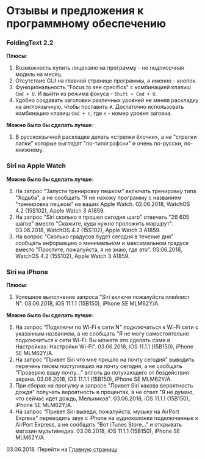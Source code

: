 # Отзывы и предложения к программному обеспечению

### FoldingText 2.2

**Плюсы**:
1. Возможность купить лицензию на программу - не подписочная модель на месяц.
2. Отсутствие GUI на главной странице программы, а именно - кнопок.
3. Функциональность "Focus to see cpecifics" с комбинацией клавиш ```Cmd + U```. И выйти из режима фокуса - ```Shift + Cmd + U```.
4. Удобно создавать заголовки различных уровней не меняя раскладку на англоязычную, чтобы поставить `#`. Достаточно использовать комбинацию клавиш `Cmd + n`, где `n` - номер уровня заговка.

**Можно было бы сделать лучше**:
1. В русскоязычной раскладке делать «стрелки ёлочки», а не "стрелки лапки" которые выглядят "по-типографски" и очень по-русски, по-книжному.

### Siri на Apple Watch

**Можно было бы сделать лучше**:
1. На запрос "Запусти тренировку пешком" включать тренировку типа "Ходьба", а не сообщать "Я не нахожу программу с названием "тренировка пешком" на ваших Apple Watch. 02.06.2018, WatchOS 4.2 (15S102), Apple Watch 3 A1859.
2. На запрос "Siri сколько я прошел сегодня шаго" отвечать "26 605 шагов" вместо "Скажите, куда нужно проложить маршрут". 03.06.2018, WatchOS 4.2 (15S102), Apple Watch 3 A1859.
3. На вопрос "Сколько градусов будет сегодня в течение дня" сообщать информацию о минимальном и максимальном градусе вместо "Простите, пожалуйста, я не знаю, где это". 03.06.2018, WatchOS 4.2 (15S102), Apple Watch 3 A1859. 

### Siri на iPhone

**Плюсы**:
1. Успешное выполнение запроса "Siri включи пожалуйста плейлист N". 03.06.2018, iOS 11.1.1 (15B150), iPhone SE MLM62Y/A.

**Можно было бы сделать лучше**:
1. На запрос "Подключи по Wi-Fi к сети N" подключаться к Wi-Fi сети с указанным названием, а не сообщать "Я не могу самостоятельно подключиться к сети Wi-Fi. Вы можете это сделать сами в Настройках: Настройки Wi-Fi". 03.06.2018, iOS 11.1.1 (15B150), iPhone SE MLM62Y/A.
2. На запрос "Привет Siri что мне пришло на почту сегодня" выводить перечень писем поступивших на почту сегодня, а не сообщать "Проверяю вашу почту..." вплоть до потухающего от бездействия экрана. 03.06.2018, iOS 11.1.1 (15B150), iPhone SE MLM62Y/A.
3. При сборах на прогулку и запросе "Привет Siri какова вероятность дождя" получать вероятность в процентах, а не ответ "Я не думаю, что сейчас идет дождь, Мельников". 03.06.2018, iOS 11.1.1 (15B150), iPhone SE MLM62Y/A.
4. На запрос "Привет Siri выведи, пожалуйста, музыку на AirPort Express" переводить звук с iPhone на аудиоколонки подключенные к AirPort Express, а не сообщать "Вот iTunes Store..." и открывать магазин мультимедиа. 03.06.2018, iOS 11.1.1 (15B150), iPhone SE MLM62Y/A.

03.06.2018. Перейти на [Главную страницу](./)